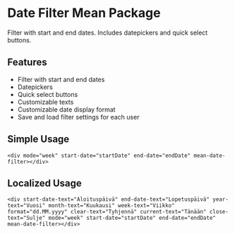 # Date Filter Mean Package

Filter with start and end dates. Includes datepickers and quick select buttons.

## Features
- Filter with start and end dates
- Datepickers
- Quick select buttons
- Customizable texts
- Customizable date display format
- Save and load filter settings for each user 

## Simple Usage
`<div mode="week" start-date="startDate" end-date="endDate" mean-date-filter></div>`

## Localized Usage
`<div start-date-text="Aloituspäivä" end-date-text="Lopetuspäivä" year-text="Vuosi" month-text="Kuukausi" week-text="Viikko" format="dd.MM.yyyy" clear-text="Tyhjennä" current-text="Tänään" close-text="Sulje" mode="week" start-date="startDate" end-date="endDate" mean-date-filter></div>`